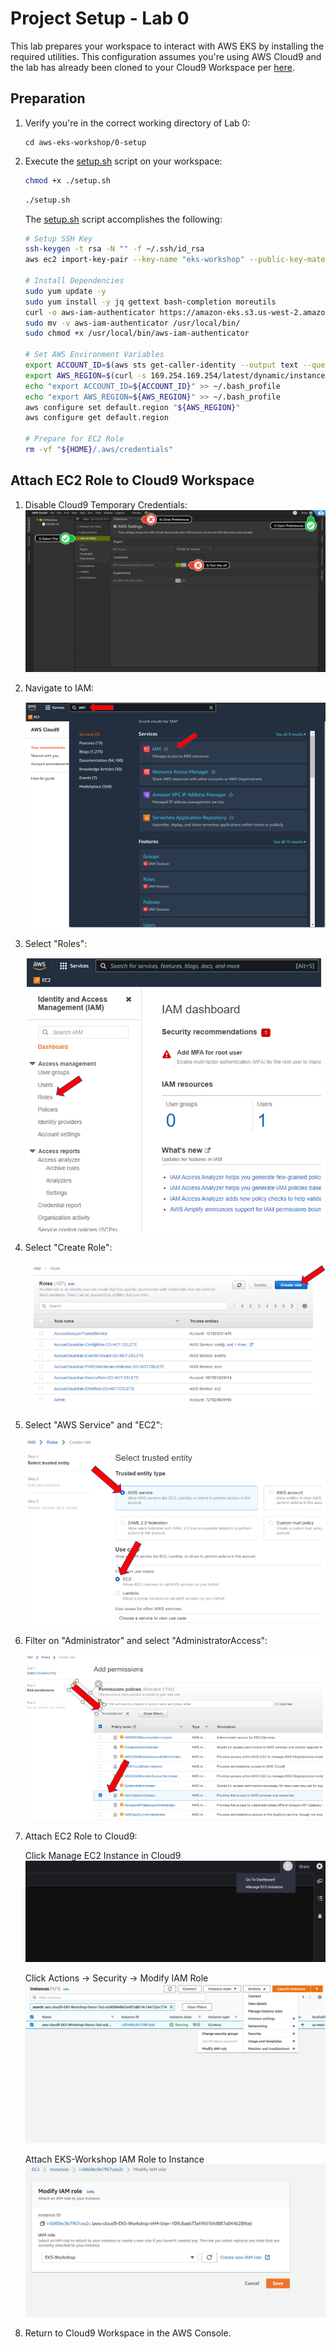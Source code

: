 # Project Setup - Lab 0

This lab prepares your workspace to interact with AWS EKS by installing the required utilities. This configuration assumes you're using AWS Cloud9 and the lab has already been cloned to your Cloud9 Workspace per [here](../README.md).

## Preparation

1. Verify you're in the correct working directory of Lab 0:

    ```text
    cd aws-eks-workshop/0-setup
    ```

2. Execute the [setup.sh](./setup.sh) script on your workspace:

    ```bash
    chmod +x ./setup.sh
    ```

    ```bash
    ./setup.sh
    ```

    The [setup.sh](./setup.sh) script accomplishes the following:

    ```bash
    # Setup SSH Key
    ssh-keygen -t rsa -N "" -f ~/.ssh/id_rsa
    aws ec2 import-key-pair --key-name "eks-workshop" --public-key-material file://~/.ssh/id_rsa.pub
    
    # Install Dependencies
    sudo yum update -y
    sudo yum install -y jq gettext bash-completion moreutils
    curl -o aws-iam-authenticator https://amazon-eks.s3.us-west-2.amazonaws.com/1.21.2/2021-07-05/bin/linux/amd64/aws-iam-authenticator
    sudo mv -v aws-iam-authenticator /usr/local/bin/
    sudo chmod +x /usr/local/bin/aws-iam-authenticator
    
    # Set AWS Environment Variables
    export ACCOUNT_ID=$(aws sts get-caller-identity --output text --query Account) 
    export AWS_REGION=$(curl -s 169.254.169.254/latest/dynamic/instance-identity/document | jq -r '.region') 
    echo "export ACCOUNT_ID=${ACCOUNT_ID}" >> ~/.bash_profile 
    echo "export AWS_REGION=${AWS_REGION}" >> ~/.bash_profile 
    aws configure set default.region "${AWS_REGION}" 
    aws configure get default.region
    
    # Prepare for EC2 Role
    rm -vf "${HOME}/.aws/credentials"
    ```

## Attach EC2 Role to Cloud9 Workspace

1. Disable Cloud9 Temporary Credentials: ![role-1](./images/role-1.png)

2. Navigate to IAM:

    ![role-6](./images/role-6.png)

3. Select "Roles":

    ![role-7](./images/role-7.png)

4. Select "Create Role":

    ![role-8](./images/role-8.png)

5. Select "AWS Service" and "EC2":

    ![role-8](./images/role-9.png)

6. Filter on  "Administrator" and select "AdministratorAccess":

    ![role-8](./images/role-10.png)

3. Attach EC2 Role to Cloud9:

    Click Manage EC2 Instance in Cloud9 ![role-3](./images/role-3.png)

    Click Actions -> Security -> Modify IAM Role ![role-4](./images/role-4.png)

    Attach EKS-Workshop IAM Role to Instance ![role-5](./images/role-5.png)

4. Return to Cloud9 Workspace in the AWS Console.
